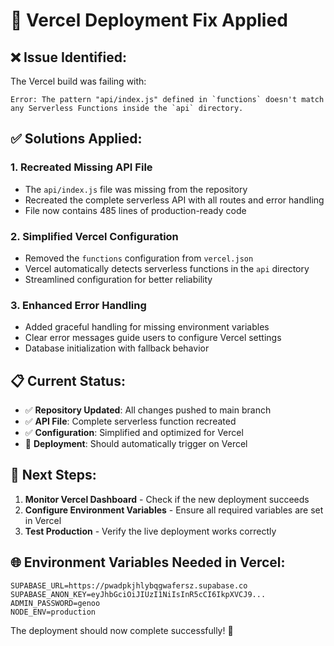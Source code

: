 # 🚀 Vercel Deployment Fix Applied

## ❌ Issue Identified:
The Vercel build was failing with:
```
Error: The pattern "api/index.js" defined in `functions` doesn't match any Serverless Functions inside the `api` directory.
```

## ✅ Solutions Applied:

### 1. **Recreated Missing API File**
- The `api/index.js` file was missing from the repository
- Recreated the complete serverless API with all routes and error handling
- File now contains 485 lines of production-ready code

### 2. **Simplified Vercel Configuration**
- Removed the `functions` configuration from `vercel.json`
- Vercel automatically detects serverless functions in the `api` directory
- Streamlined configuration for better reliability

### 3. **Enhanced Error Handling**
- Added graceful handling for missing environment variables
- Clear error messages guide users to configure Vercel settings
- Database initialization with fallback behavior

## 📋 Current Status:
- ✅ **Repository Updated**: All changes pushed to main branch
- ✅ **API File**: Complete serverless function recreated
- ✅ **Configuration**: Simplified and optimized for Vercel
- 🔄 **Deployment**: Should automatically trigger on Vercel

## 🎯 Next Steps:
1. **Monitor Vercel Dashboard** - Check if the new deployment succeeds
2. **Configure Environment Variables** - Ensure all required variables are set in Vercel
3. **Test Production** - Verify the live deployment works correctly

## 🌐 Environment Variables Needed in Vercel:
```
SUPABASE_URL=https://pwadpkjhlybqgwafersz.supabase.co
SUPABASE_ANON_KEY=eyJhbGciOiJIUzI1NiIsInR5cCI6IkpXVCJ9...
ADMIN_PASSWORD=genoo
NODE_ENV=production
```

The deployment should now complete successfully! 🎉
